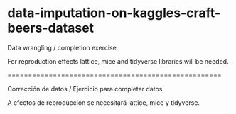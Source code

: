 # data-imputation-on-kaggles-craft-beers-dataset
Data wrangling / completion exercise

For reproduction effects lattice, mice and tidyverse libraries will be needed.

====================================================

Corrección de datos / Ejercicio para completar datos

A efectos de reproducción se necesitará lattice, mice y tidyverse.
